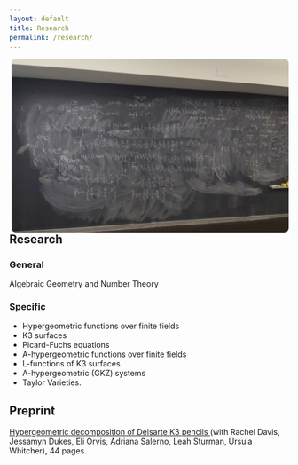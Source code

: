 ```yaml
---
layout: default
title: Research
permalink: /research/
---
```


<img src="/research.jpg" alt="Research image" style="float: right; width: 500px; margin-left: 20px; border-radius: 8px;">

<h2> Research</h2> 

### General 
Algebraic Geometry and Number Theory

### Specific
- Hypergeometric functions over finite fields
- K3 surfaces
- Picard-Fuchs equations
- A-hypergeometric functions over finite fields
- L-functions of K3 surfaces
- A-hypergeometric (GKZ) systems
- Taylor Varieties. 

<h2> Preprint </h2>

<a href="https://arxiv.org/abs/2508.15049">Hypergeometric decomposition of Delsarte K3 pencils </a> (with Rachel Davis, Jessamyn Dukes, Eli Orvis, Adriana Salerno, Leah Sturman, Ursula Whitcher), 44 pages. 

